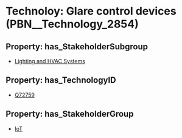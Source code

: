# Technoloy: __Glare control devices__ (PBN__Technology_2854)

## Property: has_StakeholderSubgroup

* [Lighting and HVAC Systems](PBN__TechSubgroup_78)

## Property: has_TechnologyID

* [Q72759](Q72759)

## Property: has_StakeholderGroup

* [IoT](PBN__TechGroup_16)

